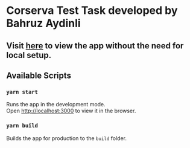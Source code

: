 # Corserva Test Task developed by Bahruz Aydinli

## Visit [here](https://corserva-task.web.app) to view the app without the need for local setup.

## Available Scripts

### `yarn start`

Runs the app in the development mode.\
Open [http://localhost:3000](http://localhost:3000) to view it in the browser.

### `yarn build`

Builds the app for production to the `build` folder.
